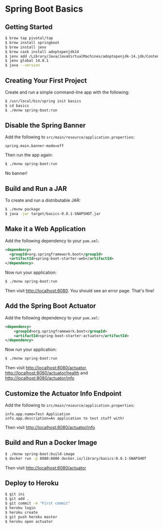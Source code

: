 # Spring Boot Basics

## Getting Started

```bash
$ brew tap pivotal/tap
$ brew install springboot
$ brew install jenv
$ brew cask install adoptopenjdk14
$ jenv add /Library/Java/JavaVirtualMachines/adoptopenjdk-14.jdk/Contents/Home/
$ jenv global 14.0.1
$ java --version
```

## Creating Your First Project

Create and run a simple command-line app with the following:

```bash
$ /usr/local/bin/spring init basics
$ cd basics
$ ./mvnw spring-boot:run
```

## Disable the Spring Banner

Add the following to `src/main/resource/application.properties`:

```
spring.main.banner-mode=off
```

Then run the app again:

```bash
$ ./mvnw spring-boot:run
```

No banner!

## Build and Run a JAR

To create and run a distributable JAR:

```bash
$ ./mvnw package
$ java -jar target/basics-0.0.1-SNAPSHOT.jar
```

## Make it a Web Application

Add the following dependency to your `pom.xml`:

```xml
<dependency>
  <groupId>org.springframework.boot</groupId>
  <artifactId>spring-boot-starter-web</artifactId>
</dependency>
```

Now run your application:

```bash
$ ./mvnw spring-boot:run
```

Then visit <http://localhost:8080>. You should see an error page. That's fine!

## Add the Spring Boot Actuator

Add the following dependency to your `pom.xml`:

```xml
<dependency>
    <groupId>org.springframework.boot</groupId>
    <artifactId>spring-boot-starter-actuator</artifactId>
</dependency>
```

Now run your application:

```bash
$ ./mvnw spring-boot:run
```

Then visit <http://localhost:8080/actuator>, <http://localhost:8080/actuator/health> and <http://localhost:8080/actuator/info>

## Customize the Actuator Info Endpoint

Add the following to `src/main/resource/application.properties`:

```
info.app.name=Test Application
info.app.description=An application to test stuff with!
```

Then visit <http://localhost:8080/actuator/info>

## Build and Run a Docker Image

```bash
$ ./mvnw spring-boot:build-image
$ docker run -p 8080:8080 docker.io/library/basics:0.0.1-SNAPSHOT
```

Then visit <http://localhost:8080/actuator>

## Deploy to Heroku

```bash
$ git ini
$ git add .
$ git commit -m "First commit"
$ heroku login
$ heroku create
$ git push heroku master
$ heroku open actuator
```
